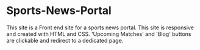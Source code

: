 # Sports-News-Portal 

This site is a Front end site for a sports news portal.
This site is responsive and created with HTML and CSS.
'Upcoming Matches' and 'Blog' buttons are clickable and redirect to a dedicated page.

